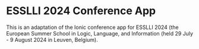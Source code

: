 # ESSLLI 2024 Conference App

This is an adaptation of the Ionic conference app for ESSLLI 2024 (the European Summer School in Logic, Language, and Information (held 29 July - 9 August 2024 in Leuven, Belgium).